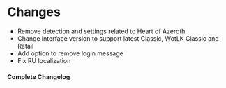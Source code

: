 # Changes

- Remove detection and settings related to Heart of Azeroth
- Change interface version to support latest Classic, WotLK Classic and Retail
- Add option to remove login message
- Fix RU localization

#### Complete Changelog

